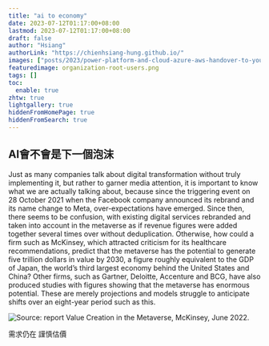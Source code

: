 ```yaml
---
title: "ai to economy"
date: 2023-07-12T01:17:00+08:00
lastmod: 2023-07-12T01:17:00+08:00
draft: false
author: "Hsiang"
authorLink: "https://chienhsiang-hung.github.io/"
images: ["posts/2023/power-platform-and-cloud-azure-aws-handover-to-your-colleagues/organization-root-users.png"]
featuredimage: organization-root-users.png
tags: []
toc:
  enable: true
zhtw: true
lightgallery: true
hiddenFromHomePage: true
hiddenFromSearch: true
---
```

## AI會不會是下一個泡沫
Just as many companies talk about digital transformation without truly implementing it, but rather to garner media attention, it is important to know what we are actually talking about, because since the triggering event on 28 October 2021 when the Facebook company announced its rebrand and its name change to Meta, over-expectations have emerged. Since then, there seems to be confusion, with existing digital services rebranded and taken into account in the metaverse as if revenue figures were added together several times over without deduplication. Otherwise, how could a firm such as McKinsey, which attracted criticism for its healthcare recommendations, predict that the metaverse has the potential to generate five trillion dollars in value by 2030, a figure roughly equivalent to the GDP of Japan, the world’s third largest economy behind the United States and China? Other firms, such as Gartner, Deloitte, Accenture and BCG, have also produced studies with figures showing that the metaverse has enormous potential. These are merely projections and models struggle to anticipate shifts over an eight-year period such as this.

![Source: report Value Creation in the Metaverse, McKinsey, June 2022.](https://publika.skema.edu/wp-content/uploads/2022/10/Couches-metavers.png.webp "Source: report Value Creation in the Metaverse, McKinsey, June 2022.")

需求仍在 謹慎估價
